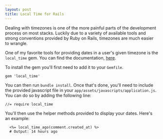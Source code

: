 ```yaml
---
layout: post
title: Local Time for Rails
---
```

Dealing with timezones is one of the more painful parts of the development
process on most stacks. Luckily due to a variety of available tools and strong
conventions provided by Ruby on Rails, timezones are much easier to wrangle.

One of my favorite tools for providing dates in a user's given timezone is the
`local_time` gem. You can find the documentation,
[here](https://github.com/basecamp/local_time).

To install the gem you'll first need to add it to your `Gemfile`.

`gem 'local_time'`

You can then run `bundle install`. Once that's done, you'll need to include the
provided javascript file in your `app/assets/javascripts/application.js`. You
can do so by adding the following line:

`//= require local_time`

You'll then use the helper methods provided to display your dates. Here's an
example:


```
  <%= local_time_ago(comment.created_at) %>
  # Output: 14 hours ago
```
